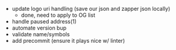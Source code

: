 - update logo uri handling (save our json and zapper json locally)
  - done, need to apply to OG list
- handle paused address(1)
- automate version bup
- validate name/symbols
- add precommit (ensure it plays nice w/ linter)
